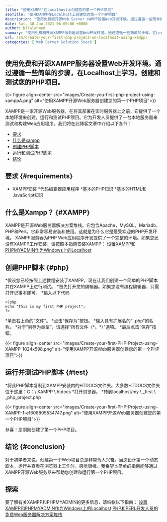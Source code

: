 ```yaml
---
title: "使用XAMPP'在Localhost上创建您的第一个PHP项目" 
seoTitle: "使用XAMPP在Localhost上创建您的第一个PHP项目" 
description: "使用免费和开源Web Server XAMPP设置Web开发环境。通过遵循一些简单的步骤来创建和测试Localhost上的PHP项目。" 
date: Sat, 30 Jan 2021 06:00:06 +0000
author: bilalahmed
summary: "使用免费和开源XAMPP服务器设置Web开发环境。通过遵循一些简单的步骤，在Localhost上学习，创建和测试您的PHP项目。" 
url: /zh/create-your-first-php-project-on-localhost-using-xampp/
categories: ['Web Server Solution Stack']
---
```


## 使用免费和开源XAMPP服务器设置Web开发环境。通过遵循一些简单的步骤，在Localhost上学习，创建和测试您的PHP项目。

{{< figure align=center src="images/Create-you-first-php-project-using-xamppA.png" alt="使用XAMPP开源Web服务器创建您的第一个PHP项目">}}

XAMPP是一家开源Web服务器，在将其部署在实时服务器上之前，它提供了一个本地环境来创建，运行和测试PHP项目。它为开发人员提供了一台本地服务器来测试和构建Web应用程序。我们将在此博客文章中介绍以下各节：
  * [要求][2]
  * [什么是xampp][3]
  * [创建PHP脚本][4]
  * [运行和测试PHP脚本][5]
  * [结论][6]

## 要求 {#requirements}
  * XAMPP安装
  *代码编辑器应用程序
  *基本的PHP知识
  *基本的HTML和JavaScript知识

## 什么是Xampp？   {#XAMPP}
XAMPP是开源Web服务器解决方案堆栈。它包含Apache，MySQL，Mariadb，PHP和Perl。它非常容易安装和使用。这就是为什么它是最受欢迎的PHP开发环境。 XAMPP服务器为PHP Web应用程序开发提供了一个完整的环境。如果您还没有XAMPP工作安装，请按照本指南安装XAMPP：
[设置XAMPP和PHPMYADMIN作为Windows上的Localhost][7]

## 创建PHP脚本 {#php}
  *假设您已经按照上述教程安装了XAMPP，现在让我们创建一个简单的PHP脚本并在XAMPP上进行测试。
  *首先打开您的编辑器。如果您没有编程编辑器，只需打开记事本即可。
  *输入以下代码
```
<?php
echo "This is my first PHP project";
?>
```
  *单击右上角的“文件”。
  *点击“保存为”按钮。
  *输入具有扩展名的“ .php”的名称。
  *对于“另存为类型”，请选择“所有文件（\*。\*）”选项。
  *最后点击“保存”按钮。

{{< figure align=center src="images/Create-your-first-PHP-Project-using-XAMPP-1024x598.png" alt="使用XAMPP开源Web服务器创建您的第一个PHP项目">}}


## 运行并测试PHP脚本 {#test}
  *将此PHP脚本复制到XAMPP安装内的HTDOCS文件夹。大多数HTDOCS文件夹位于这里：C：\ XAMPP \ htdocs
  *打开浏览器。
  *转到localhost/my \ _first \ _php_project.php

{{< figure align=center src="images/Create-your-first-PHP-Project-using-XAMPP-1-e1606805534747.png" alt="使用XAMPP开源Web服务器创建您的第一个PHP项目">}}

恭喜！您刚刚创建了第一个PHP项目。

## 结论 {#conclusion}
对于初学者来说，创建第一个Web项目总是非常令人兴奋。当您设计第一个动态脚本，运行并查看在浏览器上工作时，感觉很棒。我希望本简单的指南能够通过XAMPP开源Web服务器来帮助您创建和运行第一个PHP项目。

## 探索
要了解有关XAMPP和PHPMYADMIN的更多信息，请结帐以下指南：
[设置XAMPP和PHPMYADMIN作为Windows上的Localhost][7]
[PHP和PERL开发人员的免费Web服务器解决方案堆栈][1]

  
[1]: https://products.containerize.com/solution-stack/xampp
[2]: #requirements
[3]: #xampp
[4]: #php
[5]: #test
[6]: #conclusion
[7]: https://blog.containerize.com/database-management-software/how-to-setup-xampp-and-phpmyadmin-as-localhost-on-windows/
